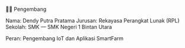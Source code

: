 👨‍💻 Pengembang

Nama: Dendy Putra Pratama
Jurusan: Rekayasa Perangkat Lunak (RPL)
Sekolah: SMK — SMK Negeri 1 Bintan Utara

Peran: Pengembang IoT dan Aplikasi SmartFarm
